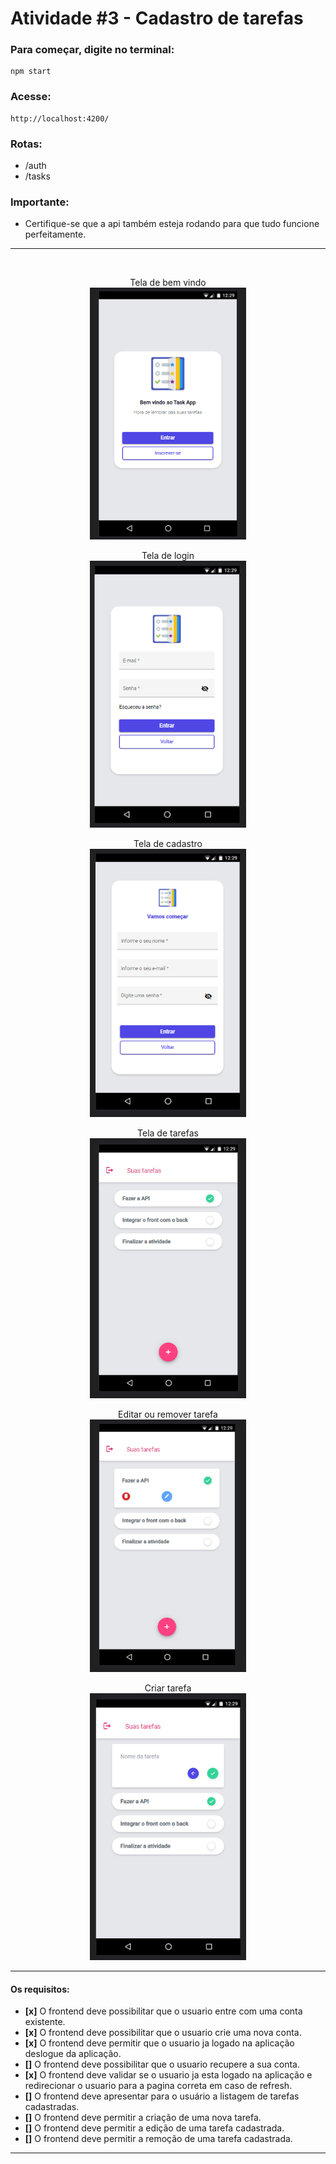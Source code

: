 # Atividade #3 - Cadastro de tarefas

### Para começar, digite no terminal:
 ``` 
npm start 
 ```

### Acesse:
```
http://localhost:4200/
```

### **Rotas:**

- /auth
- /tasks


### **Importante:**
- Certifique-se que a api também esteja rodando para que tudo funcione perfeitamente.
---

<br>

<p align="center">
  Tela de bem vindo
  <br>
  <img src="./src/assets/screenshots/bemvindo.png" width="250px">
</p>
<p align="center">
  Tela de login
  <br>
  <img src="./src/assets/screenshots/login.png" width="250px">
</p>

<p align="center">
  Tela de cadastro
  <br>
  <img src="./src/assets/screenshots/inscrever-se.png" width="250px">
</p>

<p align="center">
  Tela de tarefas
  <br>
  <img src="./src/assets/screenshots/listagem.png" width="250px">
</p>

<p align="center">
  Editar ou remover tarefa
  <br>
  <img src="./src/assets/screenshots/edicao-remocao.png" width="250px">
</p>

<p align="center">
  Criar tarefa
  <br>
  <img src="./src/assets/screenshots/nova-tarefa.png" width="250px">
</p>

---

#### **Os requisitos:**
- **[x]** O frontend deve possibilitar que o usuario entre com uma conta existente.
- **[x]** O frontend deve possibilitar que o usuario crie uma nova conta.
- **[x]** O frontend deve permitir que o usuario ja logado na aplicação deslogue da aplicação.
- **[]** O frontend deve possibilitar que o usuario recupere a sua conta.
- **[x]** O frontend deve validar se o usuario ja esta logado na aplicação e redirecionar o usuario para a pagina correta em caso de refresh.
- **[]** O frontend deve apresentar para o usuário a listagem de tarefas cadastradas.
- **[]** O frontend deve permitir a criação de uma nova tarefa.
- **[]** O frontend deve permitir a edição de uma tarefa cadastrada.
- **[]** O frontend deve permitir a remoção de uma tarefa cadastrada.

---
